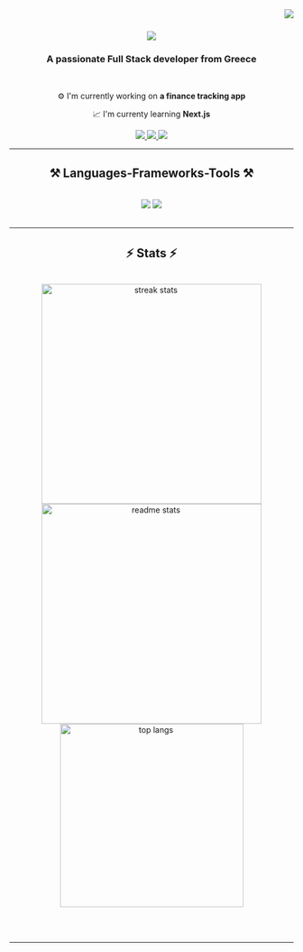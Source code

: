 <img align="right" src="https://visitor-badge.laobi.icu/badge?page_id=karamas13.karamas13" />

<h1 align="center">
    <img src="https://readme-typing-svg.herokuapp.com/?font=Righteous&size=35&center=true&vCenter=true&width=500&height=70&duration=4000&lines=Hi+There!+👋;+I'm+Nick+Karamaroudis!;" />
</h1>

<h3 align="center"> A passionate Full Stack developer from Greece</h3>

</br>

<div align="center">
    
 ⚙️ I'm currently working on **a finance tracking app**

 📈 I'm currenty learning **Next.js**
    
</div>

<div align="center">
<a href="https://www.linkedin.com/in/nikos-karamaroudis-06676a233/" >
    <img src="https://img.shields.io/badge/LinkedIn%20-%20%230A66C2?style=for-the-badge&logo=linkedin" targer="_blank"/>
</a>
<a href="https://nickkaramaroudisdev.netlify.app/">
    <img src="https://img.shields.io/badge/Portfolio%20-%20%2300C7B7?style=for-the-badge&logo=netlify&logoColor=white" targer="_blank"/>
</a>
<a href="mailto:nickkaramas@gmail.com" >
    <img src="https://img.shields.io/badge/Gmail%20-%20%23333?style=for-the-badge&logo=gmail" targer="_blank"/>
</a>

    
</div>

<hr/>
 
<h2 align="center">⚒️ Languages-Frameworks-Tools ⚒️</h2>
<br/>
<div align="center">
    <img src="https://skillicons.dev/icons?i=react,bootstrap,html,css,vscode,github,tailwind,git,bootstrap" />
    <img src="https://skillicons.dev/icons?i=nodejs,javascript,express,firebase,mongodb,cs,mysql" /><br>
</div>

<br/>
<hr/>

<h2 align="center">⚡ Stats ⚡</h2>
<br>
<div align=center>
   <img width=390 src="https://github-readme-streak-stats.vercel.app/?user=karamas13&theme=react&border_radius=10" alt="streak stats"/>
  <img width=390 src="https://github-readme-stats.vercel.app/api?username=karamas13&show_icons=true&theme=react&rank_icon=github&border_radius=10" alt="readme stats" />
  <br/>
  <img width=325 align="center" src="https://github-readme-stats.vercel.app/api/top-langs/?username=karamas13&hide=HTML&langs_count=8&layout=compact&theme=react&border_radius=10&size_weight=0.5&count_weight=0.5&exclude_repo=github-readme-stats" alt="top langs" />
</div>

<br/><br/>

<hr/>

<br/>



